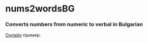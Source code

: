 # nums2wordsBG
### Converts numbers from numeric to verbal in Bulgarian

[Онлайн](https://vidul-nikolaev-petrov.github.io/nums2wordsBG) пример.

